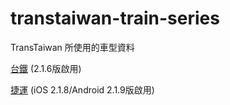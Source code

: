 # transtaiwan-train-series

TransTaiwan 所使用的車型資料

[台鐵](https://tools.transtaiwan.com/train-series/index.html) (2.1.6版啟用)

[捷運](https://tools.transtaiwan.com/train-series/metro.html) (iOS 2.1.8/Android 2.1.9版啟用)
